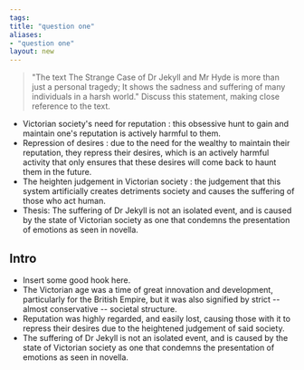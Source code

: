 ```yaml
---
tags: 
title: "question one"
aliases:
- "question one"
layout: new
---
```


> "The text The Strange Case of Dr Jekyll and Mr Hyde is more than just a personal tragedy; It shows the sadness and suffering of many individuals in a harsh world." Discuss this statement, making close reference to the text.

- Victorian society's need for reputation : this obsessive hunt to gain and maintain one's reputation is actively harmful to them.
- Repression of desires : due to the need for the wealthy to maintain their reputation, they repress their desires, which is an actively harmful activity that only ensures that these desires will come back to haunt them in the future.
- The heighten judgement in Victorian society : the judgement that this system artificially creates detriments society and causes the suffering of those who act human.
- Thesis: The suffering of Dr Jekyll is not an isolated event, and is caused by the state of Victorian society as one that condemns the presentation of emotions as seen in novella.

## Intro

- Insert some good hook here.
- The Victorian age was a time of great innovation and development, particularly for the British Empire, but it was also signified by strict -- almost conservative -- societal structure.
- Reputation was highly regarded, and easily lost, causing those with it to repress their desires due to the heightened judgement of said society. 
- The suffering of Dr Jekyll is not an isolated event, and is caused by the state of Victorian society as one that condemns the presentation of emotions as seen in novella.
